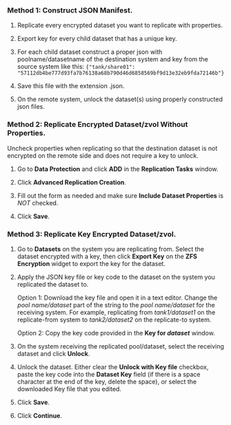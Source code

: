 &NewLine;

### Method 1: Construct JSON Manifest.
1. Replicate every encrypted dataset you want to replicate with properties. 

2. Export key for every child dataset that has a unique key. 

3. For each child dataset construct a proper json with poolname/datasetname of the destination system and key from the source system like this: 
   `{"tank/share01": "57112db4be777d93fa7b76138a68b790d46d6858569bf9d13e32eb9fda72146b"}`

5. Save this file with the extension <file>.json<file>. 

6. On the remote system, unlock the dataset(s) using properly constructed <file>json<file> files.

### Method 2: Replicate Encrypted Dataset/zvol Without Properties.
Uncheck properties when replicating so that the destination dataset is not encrypted on the remote side and does not require a key to unlock.
1. Go to **Data Protection** and click **ADD** in the **Replication Tasks** window.

2. Click **Advanced Replication Creation**.

3. Fill out the form as needed and make sure **Include Dataset Properties** is *NOT* checked.

4. Click **Save**.

### Method 3: Replicate Key Encrypted Dataset/zvol.

1. Go to **Datasets** on the system you are replicating from. 
   Select the dataset encrypted with a key, then click **Export Key** on the **ZFS Encryption** widget to export the key for the dataset.

2. Apply the JSON key file or key code to the dataset on the system you replicated the dataset to. 

   Option 1: Download the key file and open it in a text editor. Change the *pool name/dataset* part of the string to the *pool name/dataset* for the receiving system. For example, replicating from *tank1/dataset1* on the replicate-from system to *tank2/dataset2* on the replicate-to system. 

   Option 2: Copy the key code provided in the **Key for *dataset*** window.

3. On the system receiving the replicated pool/dataset, select the receiving dataset and click **Unlock**. 

4. Unlock the dataset. 
   Either clear the **Unlock with Key file** checkbox, paste the key code into the **Dataset Key** field (if there is a space character at the end of the key, delete the space), or select the downloaded Key file that you edited.

5. Click **Save**.

5. Click **Continue**.

